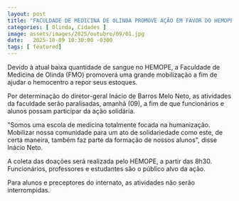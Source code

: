 ```yaml
---
layout: post
title: "FACULDADE DE MEDICINA DE OLINDA PROMOVE AÇÃO EM FAVOR DO HEMOPE"
categories: [ Olinda, Cidades ]
image: assets/images/2025/outubro/09/01.jpg
date:   2025-10-09 10:30:00 -0300
tags: [ featured]
---
```

Devido à atual baixa quantidade de sangue no HEMOPE, a Faculdade de Medicina de Olinda (FMO) promoverá uma grande mobilização a fim de ajudar o hemocentro a repor seus estoques.

Por determinação do diretor-geral Inácio de Barros Melo Neto, as atividades da faculdade serão paralisadas, amanhã (09), a fim de que funcionários e alunos possam participar da ação solidária.

"Somos uma escola de medicina totalmente focada na humanização. Mobilizar nossa comunidade para um ato de solidariedade como este, de certa maneira, também faz parte da formação de nossos alunos", disse Inácio Neto.

A coleta das doações será realizada pelo HEMOPE, a partir das 8h30. Funcionários, professores e estudantes são o público alvo da ação.

Para alunos e preceptores do internato, as atividades não serão interrompidas.